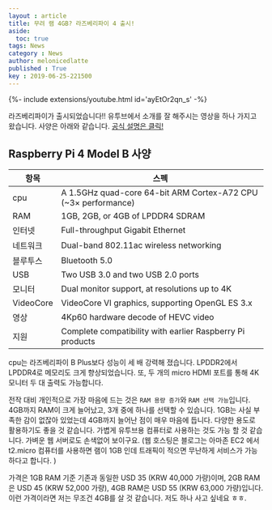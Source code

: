```yaml
---
layout : article
title: 무려 램 4GB? 라즈베리파이 4 출시!
aside:
  toc: true
tags: News
category : News
author: melonicedlatte
published : True
key : 2019-06-25-221500
---
```


<div>{%- include extensions/youtube.html id='ayEtOr2qn_s' -%}</div>

라즈베리파이가 출시되었습니다!! 유투브에서 소개를 잘 해주시는 영상을 하나 가지고 왔습니다. 사양은 아래와 같습니다. 
[공식 설명은 클릭!](https://www.raspberrypi.org/blog/raspberry-pi-4-on-sale-now-from-35/)

## Raspberry Pi 4 Model B 사양
| 항목 | 스펙 |
|--|--|
| cpu | A 1.5GHz quad-core 64-bit ARM Cortex-A72 CPU (~3× performance) |
| RAM | 1GB, 2GB, or 4GB of LPDDR4 SDRAM |
| 인터넷 | Full-throughput Gigabit Ethernet |
| 네트워크 | Dual-band 802.11ac wireless networking |
| 블루투스 | Bluetooth 5.0 |
| USB | Two USB 3.0 and two USB 2.0 ports |
| 모니터 | Dual monitor support, at resolutions up to 4K |
| VideoCore | VideoCore VI graphics, supporting OpenGL ES 3.x |
| 영상 | 4Kp60 hardware decode of HEVC video |
| 지원 | Complete compatibility with earlier Raspberry Pi products | 

cpu는 라즈베리파이 B Plus보다 성능이 세 배 강력해 졌습니다.
LPDDR2에서 LPDDR4로 메모리도 크게 향상되었습니다.
또, 두 개의 micro HDMI 포트를 통해 4K 모니터 두 대 출력도 가능합니다. 

전작 대비 개인적으로 가장 마음에 드는 것은 `RAM 용량 증가`와 `RAM 선택 가능`입니다. 4GB까지 RAM이 크게 늘어났고, 3개 중에 하나를 선택할 수 있습니다. 1GB는 사실 부족한 감이 없잖아 있었는데 4GB까지 늘어난 점이 매우 마음에 듭니다. 다양한 용도로 활용하기도 좋을 것 같습니다. 가볍게 유투브용 컴퓨터로 사용하는 것도 가능 할 것 같습니다. 가벼운 웹 서버로도 손색없어 보이구요. (웹 호스팅은 블로그는 아마존 EC2 에서 t2.micro 컴퓨터를 사용하면 램이 1GB 인데 트래픽이 적으면 무난하게 서비스가 가능하다고 합니다. )

가격은 1GB RAM 기준 기존과 동일한 USD 35 (KRW 40,000 가량)이며, 2GB RAM은 USD 45 (KRW 52,000 가량), 4GB RAM은 USD 55 (KRW 63,000 가량)입니다. 이런 가격이라면 저는 무조건 4GB를 살 것 같습니다. 저도 하나 사고 싶네요 ㅎㅎ.